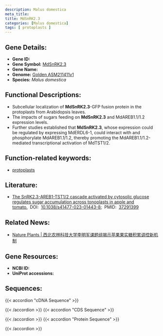 ```yaml
---
description: Malus domestica
meta_title:
title: MdSnRK2.3
categories: [Malus domestica]
tags: [ protoplasts ]
---
```


## Gene Details:
- **Gene ID:**	[]()
- **Gene Symbol:** <u>MdSnRK2.3</u>
- **Gene Name:** 
- **Genome:** [Golden ASM211411v1](https://ensembl.gramene.org/Malus_domestica_golden/Info/Index)
- **Species:** *Malus domestica*

## Functional Descriptions:
   - Subcellular localization of **MdSnRK2.3**-GFP fusion protein in the protoplasts from Arabidopsis leaves.
   - The impacts of sugars feeding on **MdSnRK2.3** and MdAREB1.1/1.2 expression levels.
   - Further studies established that **MdSnRK2.3**, whose expression could be regulated by expressing MdERDL6-1, could interact with and phosphorylate MdAREB1.1/1.2, thereby promoting the MdAREB1.1/1.2-mediated transcriptional activation of MdTST1/2.

## Function-related keywords:
   - [protoplasts](/tags/protoplasts/)

## Literature:
   - [The SnRK2.3-AREB1-TST1/2 cascade activated by cytosolic glucose regulates sugar accumulation across tonoplasts in apple and tomato.]( https://www.nature.com/articles/s41477-023-01443-8#Sec28)&nbsp;&nbsp;DOI:&nbsp;&nbsp;[10.1038/s41477-023-01443-8](https://www.nature.com/articles/s41477-023-01443-8#Sec28);&nbsp;&nbsp;PMID:&nbsp;&nbsp;[37291399](https://pubmed.ncbi.nlm.nih.gov/37291399/)

## Related News:
   - [Nature Plants | 西北农林科技大学李明军课题组揭示苹果果实糖积累调控新机制](https://mp.weixin.qq.com/s/dHNZw-RByTPqeoRZ0eRQ_w)

## Gene Resources:
- **NCBI ID:**  [](https://www.ncbi.nlm.nih.gov/gene/?term=)
- **UniProt accessions:** [](https://www.uniprot.org/uniprotkb//entry)



## Sequences:
{{< accordion "cDNA Sequence" >}}

{{< /accordion >}}
{{< accordion "CDS Sequence" >}}

{{< /accordion >}}
{{< accordion "Protein Sequence" >}}

{{< /accordion >}}

